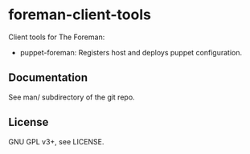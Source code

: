 foreman-client-tools
====================

Client tools for The Foreman:

* puppet-foreman: Registers host and deploys puppet configuration.

Documentation
-------------

See man/ subdirectory of the git repo.

License
-------

GNU GPL v3+, see LICENSE.
